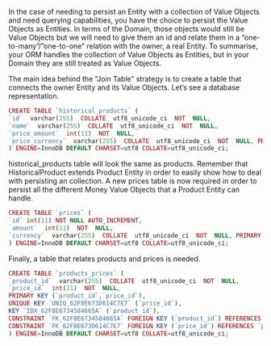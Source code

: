 In the case of needing to persist an Entity with a collection of Value Objects and need querying capabilities, you have the choice to persist the Value Objects as Entities. In terms of the Domain, those objects would still be Value Objects but we will need to give them an id and relate them in a “one-to-many”/”one-to-one” relation with the owner, a real Entity. To summarise, your ORM handles the collection of Value Objects as Entities, but in your Domain they are still treated as Value Objects.

The main idea behind the “Join Table” strategy is to create a table that connects the owner Entity and its Value Objects. Let’s see a database representation.



```php
CREATE TABLE `historical_products` (
`id`  varchar(255)  COLLATE  utf8_unicode_ci  NOT  NULL,
`name`  varchar(255)  COLLATE  utf8_unicode_ci  NOT  NULL,
`price_amount`  int(11)  NOT  NULL,
`price_currency`  varchar(255)  COLLATE  utf8_unicode_ci  NOT  NULL, PRIMARY KEY (`id`)
) ENGINE=InnoDB DEFAULT CHARSET=utf8 COLLATE=utf8_unicode_ci;
```

historical\_products table will look the same as products. Remember that HistoricalProduct extends Product Entity in order to easily show how to deal with persisting an collection. A new prices table is now required in order to persist all the different Money Value Objects that a Product Entity can handle.



```php
CREATE TABLE `prices` (
`id` int(11) NOT NULL AUTO_INCREMENT,
`amount`  int(11)  NOT  NULL,
`currency`  varchar(255)  COLLATE  utf8_unicode_ci  NOT  NULL, PRIMARY KEY (`id`)
) ENGINE=InnoDB DEFAULT CHARSET=utf8 COLLATE=utf8_unicode_ci;

```

Finally, a table that relates products and prices is needed.



```php
CREATE TABLE `products_prices` (
`product_id`  varchar(255)  COLLATE  utf8_unicode_ci  NOT  NULL,
`price_id`  int(11)  NOT  NULL,
PRIMARY KEY (`product_id`,`price_id`),
UNIQUE KEY `UNIQ_62F8E673D614C7E7` (`price_id`),
KEY `IDX_62F8E6734584665A` (`product_id`),
CONSTRAINT `FK_62F8E6734584665A` FOREIGN KEY (`product_id`) REFERENCES `histor\ ical_products` (`id`),
CONSTRAINT `FK_62F8E673D614C7E7` FOREIGN KEY (`price_id`) REFERENCES `prices` \ (`id`)
) ENGINE=InnoDB DEFAULT CHARSET=utf8 COLLATE=utf8_unicode_ci;
```



